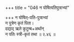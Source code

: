 +++
title = "046 न योषित्पतिपुत्राभ्यां"

+++
न योषित्-पति-पुत्राभ्यां  
न पुत्रेण कृतं पिता।  
दद्याद् ऋते कुटुम्ब+अर्थान्  
न पतिः स्त्री-कृतं तथा  ॥ २.४६ ॥